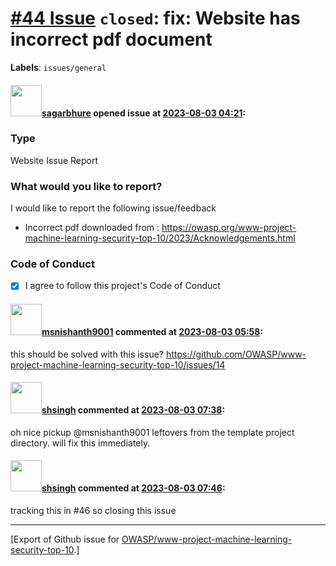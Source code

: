 # [\#44 Issue](https://github.com/OWASP/www-project-machine-learning-security-top-10/issues/44) `closed`: fix: Website has incorrect pdf document 
**Labels**: `issues/general`


#### <img src="https://avatars.githubusercontent.com/u/25385987?u=7cdade85961090394618858dfe721238d54373cd&v=4" width="50">[sagarbhure](https://github.com/sagarbhure) opened issue at [2023-08-03 04:21](https://github.com/OWASP/www-project-machine-learning-security-top-10/issues/44):

### Type

Website Issue Report

### What would you like to report?

I would like to report the following issue/feedback
- Incorrect pdf downloaded from : https://owasp.org/www-project-machine-learning-security-top-10/2023/Acknowledgements.html

### Code of Conduct

- [X] I agree to follow this project's Code of Conduct

#### <img src="https://avatars.githubusercontent.com/u/49409979?v=4" width="50">[msnishanth9001](https://github.com/msnishanth9001) commented at [2023-08-03 05:58](https://github.com/OWASP/www-project-machine-learning-security-top-10/issues/44#issuecomment-1663336553):

this should be solved with this issue? https://github.com/OWASP/www-project-machine-learning-security-top-10/issues/14

#### <img src="https://avatars.githubusercontent.com/u/412800?v=4" width="50">[shsingh](https://github.com/shsingh) commented at [2023-08-03 07:38](https://github.com/OWASP/www-project-machine-learning-security-top-10/issues/44#issuecomment-1663447737):

oh nice pickup @msnishanth9001 leftovers from the template project directory. will fix this immediately.

#### <img src="https://avatars.githubusercontent.com/u/412800?v=4" width="50">[shsingh](https://github.com/shsingh) commented at [2023-08-03 07:46](https://github.com/OWASP/www-project-machine-learning-security-top-10/issues/44#issuecomment-1663457812):

tracking this in #46 so closing this issue


-------------------------------------------------------------------------------



[Export of Github issue for [OWASP/www-project-machine-learning-security-top-10](https://github.com/OWASP/www-project-machine-learning-security-top-10).]
